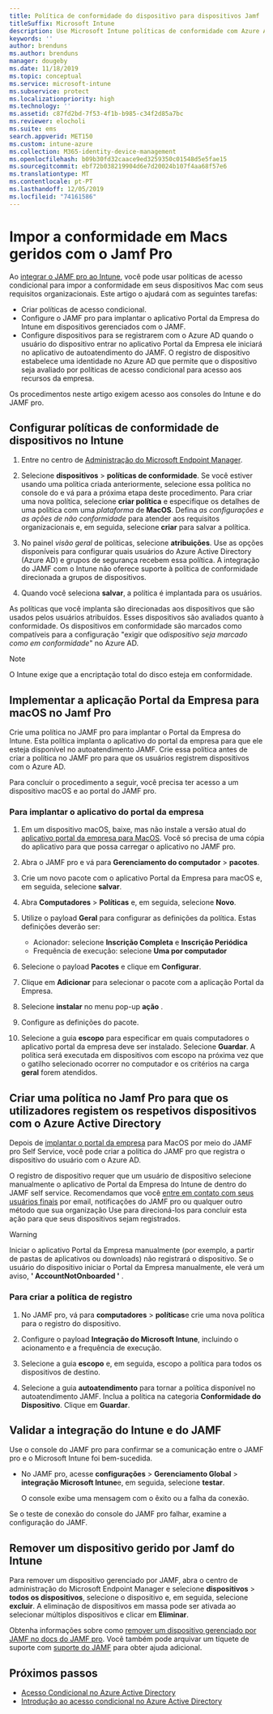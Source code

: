 ```yaml
---
title: Política de conformidade do dispositivo para dispositivos Jamf
titleSuffix: Microsoft Intune
description: Use Microsoft Intune políticas de conformidade com Azure Active Directory acesso condicional para ajudar a proteger dispositivos gerenciados por JAMF.
keywords: ''
author: brenduns
ms.author: brenduns
manager: dougeby
ms.date: 11/18/2019
ms.topic: conceptual
ms.service: microsoft-intune
ms.subservice: protect
ms.localizationpriority: high
ms.technology: ''
ms.assetid: c87fd2bd-7f53-4f1b-b985-c34f2d85a7bc
ms.reviewer: elocholi
ms.suite: ems
search.appverid: MET150
ms.custom: intune-azure
ms.collection: M365-identity-device-management
ms.openlocfilehash: b09b30fd32caace9ed3259350c01548d5e5fae15
ms.sourcegitcommit: ebf72b038219904d6e7d20024b107f4aa68f57e6
ms.translationtype: MT
ms.contentlocale: pt-PT
ms.lasthandoff: 12/05/2019
ms.locfileid: "74161586"
---
```

# <a name="enforce-compliance-on-macs-managed-with-jamf-pro"></a>Impor a conformidade em Macs geridos com o Jamf Pro

Ao [integrar o JAMF pro ao Intune](conditional-access-integrate-jamf.md), você pode usar políticas de acesso condicional para impor a conformidade em seus dispositivos Mac com seus requisitos organizacionais.  Este artigo o ajudará com as seguintes tarefas:  

- Criar políticas de acesso condicional.
- Configure o JAMF pro para implantar o aplicativo Portal da Empresa do Intune em dispositivos gerenciados com o JAMF.
- Configure dispositivos para se registrarem com o Azure AD quando o usuário do dispositivo entrar no aplicativo Portal da Empresa ele iniciará no aplicativo de autoatendimento do JAMF. O registro de dispositivo estabelece uma identidade no Azure AD que permite que o dispositivo seja avaliado por políticas de acesso condicional para acesso aos recursos da empresa.  
 
Os procedimentos neste artigo exigem acesso aos consoles do Intune e do JAMF pro.

## <a name="set-up-device-compliance-policies-in-intune"></a>Configurar políticas de conformidade de dispositivos no Intune

1. Entre no centro de [Administração do Microsoft Endpoint Manager](https://go.microsoft.com/fwlink/?linkid=2109431).

2. Selecione **dispositivos** > **políticas de conformidade**. Se você estiver usando uma política criada anteriormente, selecione essa política no console do e vá para a próxima etapa deste procedimento. Para criar uma nova política, selecione **criar política** e especifique os detalhes de uma política com uma *plataforma* de **MacOS**. Defina *as configurações e as* *ações de não conformidade* para atender aos requisitos organizacionais e, em seguida, selecione **criar** para salvar a política.

3. No painel *visão geral* de políticas, selecione **atribuições**. Use as opções disponíveis para configurar quais usuários do Azure Active Directory (Azure AD) e grupos de segurança recebem essa política. A integração do JAMF com o Intune não oferece suporte à política de conformidade direcionada a grupos de dispositivos.

4. Quando você seleciona **salvar**, a política é implantada para os usuários.  

As políticas que você implanta são direcionadas aos dispositivos que são usados pelos usuários atribuídos. Esses dispositivos são avaliados quanto à conformidade. Os dispositivos em conformidade são marcados como compatíveis para a configuração "exigir que o*dispositivo seja marcado como em conformidade*" no Azure AD.  

> [!NOTE]
> O Intune exige que a encriptação total do disco esteja em conformidade.

## <a name="deploy-the-company-portal-app-for-macos-in-jamf-pro"></a>Implementar a aplicação Portal da Empresa para macOS no Jamf Pro

Crie uma política no JAMF pro para implantar o Portal da Empresa do Intune. Esta política implanta o aplicativo do portal da empresa para que ele esteja disponível no autoatendimento JAMF. Crie essa política antes de criar a política no JAMF pro para que os usuários registrem dispositivos com o Azure AD.  

Para concluir o procedimento a seguir, você precisa ter acesso a um dispositivo macOS e ao portal do JAMF pro. 

### <a name="to-deploy-the-company-portal-app"></a>Para implantar o aplicativo do portal da empresa  

1. Em um dispositivo macOS, baixe, mas não instale a versão atual do [aplicativo portal da empresa para MacOS](https://go.microsoft.com/fwlink/?linkid=862280). Você só precisa de uma cópia do aplicativo para que possa carregar o aplicativo no JAMF pro.  

2. Abra o JAMF pro e vá para **Gerenciamento do computador** > **pacotes**.

3. Crie um novo pacote com o aplicativo Portal da Empresa para macOS e, em seguida, selecione **salvar**.

4. Abra **Computadores** > **Políticas** e, em seguida, selecione **Novo**.

5. Utilize o payload **Geral** para configurar as definições da política. Estas definições deverão ser:
   - Acionador: selecione **Inscrição Completa** e **Inscrição Periódica**
   - Frequência de execução: selecione **Uma por computador**

6. Selecione o payload **Pacotes** e clique em **Configurar**.

7. Clique em **Adicionar** para selecionar o pacote com a aplicação Portal da Empresa.

8. Selecione **instalar** no menu pop-up **ação** .
9. Configure as definições do pacote.

10. Selecione a guia **escopo** para especificar em quais computadores o aplicativo portal da empresa deve ser instalado. Selecione **Guardar**. A política será executada em dispositivos com escopo na próxima vez que o gatilho selecionado ocorrer no computador e os critérios na carga **geral** forem atendidos.

## <a name="create-a-policy-in-jamf-pro-to-have-users-register-their-devices-with-azure-active-directory"></a>Criar uma política no Jamf Pro para que os utilizadores registem os respetivos dispositivos com o Azure Active Directory  

Depois de [implantar o portal da empresa](conditional-access-assign-jamf.md#deploy-the-company-portal-app-for-macos-in-jamf-pro) para MacOS por meio do JAMF pro Self Service, você pode criar a política do JAMF pro que registra o dispositivo do usuário com o Azure AD. 

O registro de dispositivo requer que um usuário de dispositivo selecione manualmente o aplicativo de Portal da Empresa do Intune de dentro do JAMF self service. Recomendamos que você [entre em contato com seus usuários finais](../fundamentals/end-user-educate.md) por email, notificações do JAMF pro ou qualquer outro método que sua organização Use para direcioná-los para concluir esta ação para que seus dispositivos sejam registrados. 

> [!WARNING]
> Iniciar o aplicativo Portal da Empresa manualmente (por exemplo, a partir de pastas de aplicativos ou downloads) não registrará o dispositivo. Se o usuário do dispositivo iniciar o Portal da Empresa manualmente, ele verá um aviso, **' AccountNotOnboarded '** .

### <a name="to-create-the-registration-policy"></a>Para criar a política de registro  

1. No JAMF pro, vá para **computadores** > **políticas**e crie uma nova política para o registro do dispositivo.

2. Configure o payload **Integração do Microsoft Intune**, incluindo o acionamento e a frequência de execução.

3. Selecione a guia **escopo** e, em seguida, escopo a política para todos os dispositivos de destino.

4. Selecione a guia **autoatendimento** para tornar a política disponível no autoatendimento JAMF. Inclua a política na categoria **Conformidade do Dispositivo**. Clique em **Guardar**.

## <a name="validate-intune-and-jamf-integration"></a>Validar a integração do Intune e do JAMF  

Use o console do JAMF pro para confirmar se a comunicação entre o JAMF pro e o Microsoft Intune foi bem-sucedida. 

- No JAMF pro, acesse **configurações** > **Gerenciamento Global** > **integração Microsoft Intune**e, em seguida, selecione **testar**.

    O console exibe uma mensagem com o êxito ou a falha da conexão.  

Se o teste de conexão do console do JAMF pro falhar, examine a configuração do JAMF. 


## <a name="removing-a-jamf-managed-device-from-intune"></a>Remover um dispositivo gerido por Jamf do Intune

Para remover um dispositivo gerenciado por JAMF, abra o centro de administração do Microsoft Endpoint Manager e selecione **dispositivos** > **todos os dispositivos**, selecione o dispositivo e, em seguida, selecione **excluir**.  A eliminação de dispositivos em massa pode ser ativada ao selecionar múltiplos dispositivos e clicar em **Eliminar**.

Obtenha informações sobre como [remover um dispositivo gerenciado por JAMF no docs do JAMF pro](https://www.jamf.com/jamf-nation/articles/80/unmanaging-computers-while-preserving-their-inventory-information). Você também pode arquivar um tíquete de suporte com [suporte do JAMF](https://www.jamf.com/support/) para obter ajuda adicional. 

## <a name="next-steps"></a>Próximos passos

- [Acesso Condicional no Azure Active Directory](https://docs.microsoft.com/azure/active-directory/active-directory-conditional-access-azure-portal)
- [Introdução ao acesso condicional no Azure Active Directory](https://docs.microsoft.com/azure/active-directory/active-directory-conditional-access-azure-portal-get-started)
